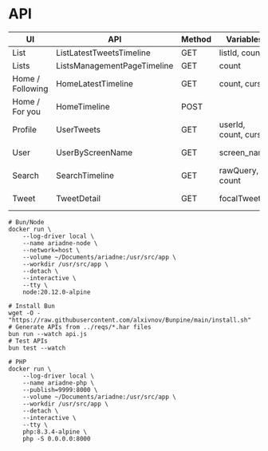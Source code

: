 # API

| UI				| API							| Method	| Variables				| Query					|
| ----------------- | ----------------------------- | --------- | --------------------- | --------------------- |
| List				| ListLatestTweetsTimeline		| GET		| listId, count			| ?listId=				|
| Lists				| ListsManagementPageTimeline	| GET		| count					| ?user_name=			|
| Home / Following	| HomeLatestTimeline			| GET		| count, cursor			|						|
| Home / For you	| HomeTimeline					| POST		|						|						|
| Profile			| UserTweets					| GET		| userId, count, cursor	| ?userId=				|
| User				| UserByScreenName				| GET		| screen_name			| ?screen_name=			|
| Search			| SearchTimeline				| GET		| rawQuery, count		| ?rawQuery=			|
| Tweet				| TweetDetail					| GET		| focalTweetId			| ?focalTweetId=		|

```shell
# Bun/Node
docker run \
	--log-driver local \
	--name ariadne-node \
	--network=host \
	--volume ~/Documents/ariadne:/usr/src/app \
	--workdir /usr/src/app \
	--detach \
	--interactive \
	--tty \
	node:20.12.0-alpine

# Install Bun
wget -O - "https://raw.githubusercontent.com/alxivnov/Bunpine/main/install.sh"
# Generate APIs from ../reqs/*.har files
bun run --watch api.js
# Test APIs
bun test --watch

# PHP
docker run \
	--log-driver local \
	--name ariadne-php \
	--publish=9999:8000 \
	--volume ~/Documents/ariadne:/usr/src/app \
	--workdir /usr/src/app \
	--detach \
	--interactive \
	--tty \
	php:8.3.4-alpine \
	php -S 0.0.0.0:8000
```
